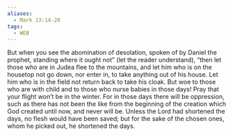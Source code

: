```yaml
---
aliases:
  - Mark 13:14-20
tags:
  - WEB
---
```

But when you see the abomination of desolation, spoken of by Daniel the prophet, standing where it ought not” (let the reader understand), “then let those who are in Judea flee to the mountains, and let him who is on the housetop not go down, nor enter in, to take anything out of his house. Let him who is in the field not return back to take his cloak. But woe to those who are with child and to those who nurse babies in those days! Pray that your flight won’t be in the winter. For in those days there will be oppression, such as there has not been the like from the beginning of the creation which God created until now, and never will be. Unless the Lord had shortened the days, no flesh would have been saved; but for the sake of the chosen ones, whom he picked out, he shortened the days.